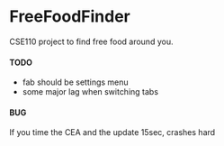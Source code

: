 # FreeFoodFinder
CSE110 project to find free food around you. 


#### TODO
* fab should be settings menu
* some major lag when switching tabs

#### BUG

If you time the CEA and the update 15sec, crashes hard

